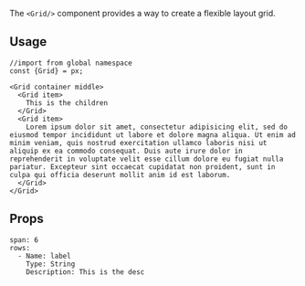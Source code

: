 The `<Grid/>` component provides a way to create a flexible layout grid.


## Usage

```react
//import from global namespace
const {Grid} = px;

<Grid container middle>
  <Grid item>
    This is the children
  </Grid>
  <Grid item>
    Lorem ipsum dolor sit amet, consectetur adipisicing elit, sed do eiusmod tempor incididunt ut labore et dolore magna aliqua. Ut enim ad minim veniam, quis nostrud exercitation ullamco laboris nisi ut aliquip ex ea commodo consequat. Duis aute irure dolor in reprehenderit in voluptate velit esse cillum dolore eu fugiat nulla pariatur. Excepteur sint occaecat cupidatat non proident, sunt in culpa qui officia deserunt mollit anim id est laborum.
  </Grid>
</Grid>
```


## Props

```table
span: 6
rows:
  - Name: label
    Type: String
    Description: This is the desc
```

